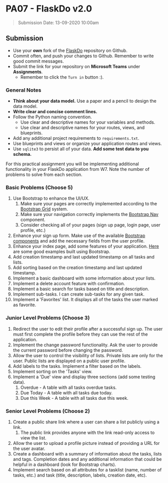# PA07 - FlaskDo v2.0

> Submission Date: 13-09-2020 10:00am

## Submission

* Use your **own** fork of the [FlaskDo](https://github.com/geokhoury/HTU-PA06-flaskdo) repository on Github.
* Commit often, and push your changes to Github. Remember to write good commit messages.
* Submit the link for your repository on **Microsoft Teams** under **Assignments**.
  * Remember to click the `Turn in` button :).

### General Notes

* **Think about your data model.** Use a paper and a pencil to design the data model.
* **Write clear and concise comment lines.**
* Follow the Python naming convention.
  * Use clear and descriptive names for your variables and methods.  
  * Use clear and descriptive names for your routes, views, and blueprints.
* Add any additional project requirements to `requirements.txt`.
* Use blueprints and views or organize your application routes and views.
* Use `sqlite3` to persist all of your data. **Add some test data to you schema.**

For this practical assignment you will be implementing additional functionality in your FlaskDo application from W7.
Note the number of problems to solve from each section.

### Basic Problems (**Choose 5**)

1. Use Bootstrap to enhance the UI/UX.
   1. Make sure your pages are correctly implemented according to the [Bootstrap Grid](https://getbootstrap.com/docs/4.5/layout/grid/) system.
   2. Make sure your navigation correctly implements the [Bootstrap Nav](https://getbootstrap.com/docs/4.5/components/navbar/) component.
   3. Consider checking all of your pages (sign up page, login page, user profile, etc.)
2. Enhance your sign up form. Make use of the available [Bootstrap components](https://getbootstrap.com/docs/4.5/components/) and add the necessary fields from the user profile.
3. Enhance your index page, add some features of your application. [Here](https://getbootstrap.com/docs/4.5/examples/) are some good examples built using Bootstrap.
4. Add creation timestamp and last updated timestamp on all tasks and lists.
5. Add sorting based on the creation timestamp and last updated timestamp.
6. Implement a basic dashboard with some information about your lists.
7. Implement a delete account feature with confirmation.
8. Implement a basic search for tasks based on title and description.
9. Implement sub-tasks. I can create sub-tasks for any given task.
10. Implement a 'Favorites' list. It displays all of the tasks the user marked as favorite.


### Junior Level Problems (**Choose 3**)

1. Redirect the user to edit their profile after a successful sign up. The user must first complete the profile before they can use the rest of the application.
2. Implement the change password functionality. Ask the user to provide the current password before changing the password.
3. Allow the user to control the visibility of lists. Private lists are only for the user. Public lists are displayed on a public user profile.
4. Add labels to the tasks. Implement a filter based on the labels.
5. Implement sorting on the 'Tasks' view.
6. Implement a 'Due' view and display three sections (add some testing data).
   1. Overdue - A table with all tasks overdue tasks.
   2. Due Today - A table with all tasks due today.
   3. Due this Week - A table with all tasks due this week.

### Senior Level Problems (**Choose 2**)

1. Create a public share link where a user can share a list publicly using a link. 
   1. The public link provides anyone with the link read-only access to view the list.
2. Allow the user to upload a profile picture instead of providing a URL for the user avatar.
3. Create a dashboard with a summary of information about the tasks, lists and tags. Completion dates and any additional information that could be helpful in a dashboard (look for Bootstrap charts).
4. Implement search based on all attributes for a tasklist (name, number of tasks, etc.) and task (title, description, labels, creation date, etc).
